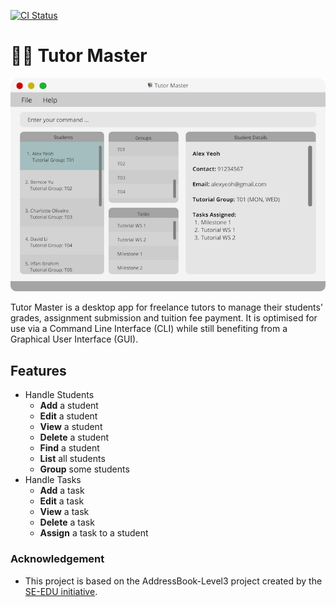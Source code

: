 [![CI Status](https://github.com/se-edu/addressbook-level3/workflows/Java%20CI/badge.svg)](https://github.com/AY2122S1-CS2103T-W16-4/tp/actions)

# 🧑‍🏫 Tutor Master

![Ui](docs/images/Ui.png)

Tutor Master is a desktop app for freelance tutors to manage their students’ grades, assignment submission and tuition fee payment. It is optimised for use via a Command Line Interface (CLI) while still benefiting from a Graphical User Interface (GUI).

## Features
- Handle Students
  - **Add** a student
  - **Edit** a student
  - **View** a student
  - **Delete** a student
  - **Find** a student
  - **List** all students
  - **Group** some students
- Handle Tasks
  - **Add** a task
  - **Edit** a task
  - **View** a task
  - **Delete** a task
  - **Assign** a task to a student

### Acknowledgement
* This project is based on the AddressBook-Level3 project created by the [SE-EDU initiative](https://se-education.org).
